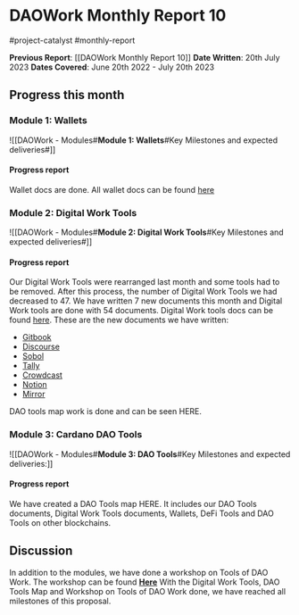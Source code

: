 # DAOWork Monthly Report 10
#project-catalyst #monthly-report

**Previous Report**: [[DAOWork Monthly Report 10]]
**Date Written**: 20th July 2023
**Dates Covered**: June 20th 2022 - July 20th 2023

## Progress this month

### Module 1: Wallets
![[DAOWork - Modules#**Module 1: Wallets**#Key Milestones and expected deliveries#]]

#### Progress report

Wallet docs are done. All wallet docs can be found [here](https://littlefish-1.gitbook.io/dao-work/dao-work-landing-page/cardano-wallets)

### Module 2: Digital Work Tools
![[DAOWork - Modules#**Module 2: Digital Work Tools**#Key Milestones and expected deliveries#]]

#### Progress report

Our Digital Work Tools were rearranged last month and some tools had to be removed. After this process, the number of Digital Work Tools we had decreased to 47. We have written 7 new documents this month and  Digital Work tools are done with 54 documents. Digital Work tools docs can be found [here](https://littlefish-1.gitbook.io/dao-work/dao-work-landing-page/tools-of-work). These are the new documents we have written:
- [Gitbook](https://tools.littlefish.foundation/littlefish-research/all-docs/remote-work-tools/gitbook)
- [Discourse](https://tools.littlefish.foundation/littlefish-research/all-docs/remote-work-tools/discourse)
- [Sobol](https://tools.littlefish.foundation/littlefish-research/all-docs/remote-work-tools/sobol)
- [Tally](https://tools.littlefish.foundation/littlefish-research/all-docs/remote-work-tools/tally)
- [Crowdcast](https://tools.littlefish.foundation/littlefish-research/all-docs/remote-work-tools/crowdcast)
- [Notion](https://tools.littlefish.foundation/littlefish-research/all-docs/remote-work-tools/notion)
- [Mirror](https://tools.littlefish.foundation/littlefish-research/all-docs/remote-work-tools/mirror)

DAO tools map work is done and can be seen HERE.


### Module 3: Cardano DAO Tools
![[DAOWork - Modules#**Module 3: DAO Tools**#Key Milestones and expected deliveries:]]

#### Progress report

We have created a DAO Tools map HERE. It includes our DAO Tools documents, Digital Work Tools documents, Wallets, DeFi Tools and DAO Tools on other blockchains.


## Discussion

In addition to the modules, we have done a workshop on Tools of DAO Work. The workshop can be found [**Here**](https://youtu.be/69JxDCSGS0E)
With the Digital Work Tools, DAO Tools Map and Workshop on Tools of DAO Work done, we have reached all milestones of this proposal.